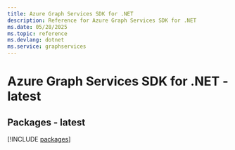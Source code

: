 ```yaml
---
title: Azure Graph Services SDK for .NET
description: Reference for Azure Graph Services SDK for .NET
ms.date: 05/28/2025
ms.topic: reference
ms.devlang: dotnet
ms.service: graphservices
---
```

# Azure Graph Services SDK for .NET - latest
## Packages - latest
[!INCLUDE [packages](graph-services-index.md)]